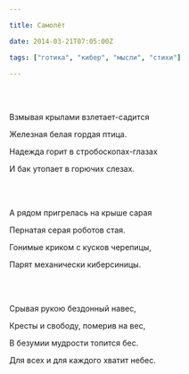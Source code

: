 ```yaml
---

title: Самолёт

date: 2014-03-21T07:05:00Z

tags: ["готика", "кибер", "мысли", "стихи"]

---
```


<br/><br/>

Взмывая крылами взлетает-садится

Железная белая гордая птица.

Надежда горит в стробоскопах-глазах

И бак утопает в горючих слезах.

<br/><br/>

А рядом пригрелась на крыше сарая

Пернатая серая роботов стая.

Гонимые криком с кусков черепицы,

Парят механически киберсиницы.

<br/><br/>

Срывая рукою бездонный навес,

Кресты и свободу, померив на вес,

В безумии мудрости топится бес.

Для всех и для каждого хватит небес.